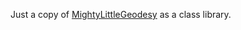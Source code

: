 Just a copy of [MightyLittleGeodesy](https://github.com/bjornsallarp/MightyLittleGeodesy) as a class library.
